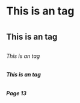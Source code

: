 # This is an tag <h1> 
## This is an tag <h2>
###### *This is an tag* 
###### **This is an tag**
###### **Page 13**
